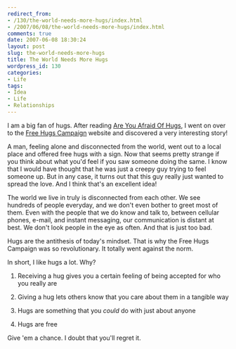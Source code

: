 ```yaml
---
redirect_from:
- /130/the-world-needs-more-hugs/index.html
- /2007/06/08/the-world-needs-more-hugs/index.html
comments: true
date: 2007-06-08 18:30:24
layout: post
slug: the-world-needs-more-hugs
title: The World Needs More Hugs
wordpress_id: 130
categories:
- Life
tags:
- Idea
- Life
- Relationships
---
```


I am a big fan of hugs.  After reading [Are You Afraid Of Hugs](http://qmusings.com/blog/2007/05/27/are-you-afraid-of-hugs/), I went on over to the [Free Hugs Campaign](http://www.freehugscampaign.org/) website and discovered a very interesting story!

A man, feeling alone and disconnected from the world, went out to a local place and offered free hugs with a sign.  Now that seems pretty strange if you think about what you'd feel if you saw someone doing the same.  I know that I would have thought that he was just a creepy guy trying to feel someone up.  But in any case, it turns out that this guy really just wanted to spread the love.  And I think that's an excellent idea!

The world we live in truly is disconnected from each other.  We see hundreds of people everyday, and we don't even bother to greet most of them.  Even with the people that we do know and talk to, between cellular phones, e-mail, and instant messaging, our communication is distant at best.  We don't look people in the eye as often.  And that is just too bad.

Hugs are the antithesis of today's mindset.  That is why the Free Hugs Campaign was so revolutionary.  It totally went against the norm.

In short, I like hugs a lot.  Why?




  1. Receiving a hug gives you a certain feeling of being accepted for who you really are


  2. Giving a hug lets others know that you care about them in a tangible way


  3. Hugs are something that you _could_ do with just about anyone


  4. Hugs are free



Give 'em a chance.  I doubt that you'll regret it.

